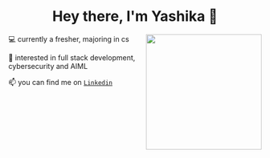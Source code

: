 <h1 align="center">Hey there, I'm Yashika 👋</h1>

<img align='right' src="https://media.giphy.com/media/CN8RJQ9PWBk5y/giphy.gif?cid=790b7611l92bb6141rlm2dfdfh8wxywmm5e752ts0p1ah6cf&ep=v1_stickers_search&rid=giphy.gif&ct=s" width="230">

💻 currently a fresher, majoring in cs

🍂 interested in full stack development, cybersecurity and AIML

📫 you can find me on <code><a href="https://www.linkedin.com/in/yshdw1/" target="_blank" title="LinkedIn Profile"><a href="https://www.vecteezy.com/png/23986970-linkedin-logo-png-linkedin-logo-transparent-png-linkedin-icon-transparent-free-png">Linkedin</a></code> 
